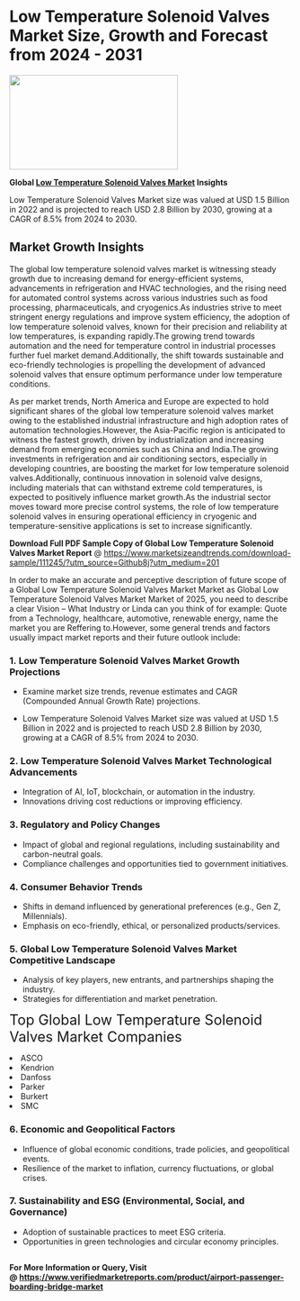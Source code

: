 <H1>Low Temperature Solenoid Valves Market Size, Growth and Forecast from 2024 - 2031</H1><img class="aligncenter size-medium wp-image-584254" src="https://thirdeyenews.in/wp-content/uploads/2024/09/Global-Market-Research-300x168.jpeg" alt="" width="300" height="168" /><p><strong>Global&nbsp;<a href="https://www.marketsizeandtrends.com/download-sample/111245/?utm_source=Github8j?utm_medium=201">Low Temperature Solenoid Valves Market</a> Insights</strong></p><p>Low Temperature Solenoid Valves Market size was valued at USD 1.5 Billion in 2022 and is projected to reach USD 2.8 Billion by 2030, growing at a CAGR of 8.5% from 2024 to 2030.</p><p><h2>Market Growth Insights</h2> <p>The global low temperature solenoid valves market is witnessing steady growth due to increasing demand for energy-efficient systems, advancements in refrigeration and HVAC technologies, and the rising need for automated control systems across various industries such as food processing, pharmaceuticals, and cryogenics.As industries strive to meet stringent energy regulations and improve system efficiency, the adoption of low temperature solenoid valves, known for their precision and reliability at low temperatures, is expanding rapidly.The growing trend towards automation and the need for temperature control in industrial processes further fuel market demand.Additionally, the shift towards sustainable and eco-friendly technologies is propelling the development of advanced solenoid valves that ensure optimum performance under low temperature conditions.</p> <p>As per market trends, North America and Europe are expected to hold significant shares of the global low temperature solenoid valves market owing to the established industrial infrastructure and high adoption rates of automation technologies.However, the Asia-Pacific region is anticipated to witness the fastest growth, driven by industrialization and increasing demand from emerging economies such as China and India.The growing investments in refrigeration and air conditioning sectors, especially in developing countries, are boosting the market for low temperature solenoid valves.Additionally, continuous innovation in solenoid valve designs, including materials that can withstand extreme cold temperatures, is expected to positively influence market growth.As the industrial sector moves toward more precise control systems, the role of low temperature solenoid valves in ensuring operational efficiency in cryogenic and temperature-sensitive applications is set to increase significantly.</p><p><span class=""><strong>Download Full PDF Sample Copy of Global Low Temperature Solenoid Valves Market Report</strong> @ <a href="https://www.marketsizeandtrends.com/download-sample/111245/?utm_source=Github8j?utm_medium=201" target="_blank">https://www.marketsizeandtrends.com/download-sample/111245/?utm_source=Github8j?utm_medium=201</a></span></p><p>In order to make an accurate and perceptive description of future scope of a Global&nbsp;Low Temperature Solenoid Valves Market Market as Global&nbsp;Low Temperature Solenoid Valves Market Market of 2025, you need to describe a clear Vision &ndash; What Industry or Linda can you think of for example: Quote from a Technology, healthcare, automotive, renewable energy, name the market you are Reffering to.However, some general trends and factors usually impact market reports and their future outlook include:</p><h3>1.&nbsp;<strong>Low Temperature Solenoid Valves Market Growth Projections</strong></h3><ul><li>Examine market size trends, revenue estimates and CAGR (Compounded Annual Growth Rate) projections.</li><li><p>Low Temperature Solenoid Valves Market size was valued at USD 1.5 Billion in 2022 and is projected to reach USD 2.8 Billion by 2030, growing at a CAGR of 8.5% from 2024 to 2030.</p></li></ul><h3>2.&nbsp;<strong>Low Temperature Solenoid Valves Market Technological Advancements</strong></h3><ul><li>Integration of AI, IoT, blockchain, or automation in the industry.</li><li>Innovations driving cost reductions or improving efficiency.</li></ul><h3>3.&nbsp;<strong>Regulatory and Policy Changes</strong></h3><ul><li>Impact of global and regional regulations, including sustainability and carbon-neutral goals.</li><li>Compliance challenges and opportunities tied to government initiatives.</li></ul><h3>4.&nbsp;<strong>Consumer Behavior Trends</strong></h3><ul><li>Shifts in demand influenced by generational preferences (e.g., Gen Z, Millennials).</li><li>Emphasis on eco-friendly, ethical, or personalized products/services.</li></ul><h3>5.&nbsp;<strong>Global Low Temperature Solenoid Valves Market Competitive Landscape</strong></h3><ul><li>Analysis of key players, new entrants, and partnerships shaping the industry.</li><li>Strategies for differentiation and market penetration.</li></ul><p data-pm-slice="1 1 []"><span style="color: inherit; font-family: inherit; font-size: 25px;">Top Global Low Temperature Solenoid Valves Market Companies</span></p><div class="" data-test-id=""><p><li>ASCO</li><li> Kendrion</li><li> Danfoss</li><li> Parker</li><li> Burkert</li><li> SMC</li></p></div><h3>6.&nbsp;<strong>Economic and Geopolitical Factors</strong></h3><ul><li>Influence of global economic conditions, trade policies, and geopolitical events.</li><li>Resilience of the market to inflation, currency fluctuations, or global crises.</li></ul><h3>7.&nbsp;<strong>Sustainability and ESG (Environmental, Social, and Governance)</strong></h3><ul><li>Adoption of sustainable practices to meet ESG criteria.</li><li>Opportunities in green technologies and circular economy principles.</li></ul><h2><strong style="font-size: 14px;">For More Information or Query, Visit @&nbsp;</strong><a style="background-color: #ffffff; font-size: 14px;" href="https://www.marketsizeandtrends.com/report/low-temperature-solenoid-valves-market/" target="_blank">https://www.verifiedmarketreports.com/product/airport-passenger-boarding-bridge-market</a></h2>
